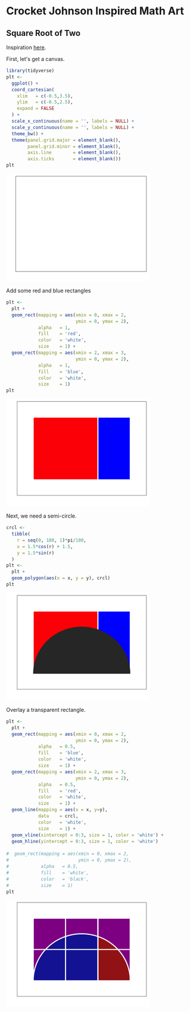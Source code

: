 Crocket Johnson Inspired Math Art
================

Square Root of Two
------------------

Inspiration [here](https://americanhistory.si.edu/collections/search/object/nmah_694637).

First, let's get a canvas.

``` r
library(tidyverse)
plt <- 
  ggplot() +
  coord_cartesian(
    xlim   = c(-0.5,3.5),
    ylim   = c(-0.5,2.5),
    expand = FALSE
  ) +
  scale_x_continuous(name = '', labels = NULL) +
  scale_y_continuous(name = '', labels = NULL) +
  theme_bw() +
  theme(panel.grid.major = element_blank(),
        panel.grid.minor = element_blank(),
        axis.line        = element_blank(),
        axis.ticks       = element_blank()) 
plt
```

![](README_files/figure-markdown_github/canvas-1.png)

Add some red and blue rectangles

``` r
plt <-
  plt +
  geom_rect(mapping = aes(xmin = 0, xmax = 2, 
                          ymin = 0, ymax = 2),
            alpha   = 1,
            fill    = 'red',
            color   = 'white', 
            size    = 1) +
  geom_rect(mapping = aes(xmin = 2, xmax = 3, 
                          ymin = 0, ymax = 2),
            alpha   = 1,
            fill    = 'blue',
            color   = 'white', 
            size    = 1)
plt
```

![](README_files/figure-markdown_github/redblue-1.png)

Next, we need a semi-circle.

``` r
crcl <-
  tibble(
    r = seq(0, 180, 1)*pi/180,
    x = 1.5*cos(r) + 1.5,
    y = 1.5*sin(r)
  )
plt <-
  plt +
  geom_polygon(aes(x = x, y = y), crcl) 
plt
```

![](README_files/figure-markdown_github/semicircle-1.png)

Overlay a transparent rectangle.

``` r
plt <-
  plt +
  geom_rect(mapping = aes(xmin = 0, xmax = 2, 
                          ymin = 0, ymax = 2),
            alpha   = 0.5,
            fill    = 'blue',
            color   = 'white', 
            size    = 1) +
  geom_rect(mapping = aes(xmin = 2, xmax = 3, 
                          ymin = 0, ymax = 2),
            alpha   = 0.5,
            fill    = 'red',
            color   = 'white', 
            size    = 1) +
  geom_line(mapping = aes(x = x, y=y),
            data    = crcl,
            color   = 'white',
            size    = 1) +
  geom_vline(xintercept = 0:3, size = 1, color = 'white') +
  geom_hline(yintercept = 0:3, size = 1, color = 'white')

#  geom_rect(mapping = aes(xmin = 0, xmax = 2, 
#                          ymin = 0, ymax = 2),
#            alpha   = 0.5,
#            fill    = 'white',
#            color   = 'black', 
#            size    = 1)
plt
```

![](README_files/figure-markdown_github/rectangle-1.png)

